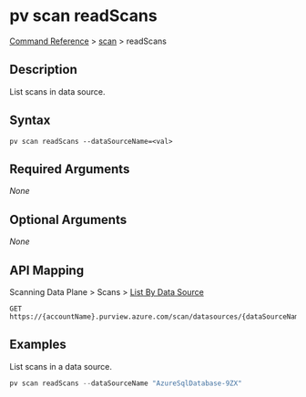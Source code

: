 # pv scan readScans
[Command Reference](../../../README.md#command-reference) > [scan](./main.md) > readScans

## Description
List scans in data source.

## Syntax
```
pv scan readScans --dataSourceName=<val>
```

## Required Arguments
*None*

## Optional Arguments
*None*

## API Mapping
Scanning Data Plane > Scans > [List By Data Source](https://docs.microsoft.com/en-us/rest/api/purview/scanningdataplane/scans/list-by-data-source)
```
GET https://{accountName}.purview.azure.com/scan/datasources/{dataSourceName}/scans
```

## Examples
List scans in a data source.
```powershell
pv scan readScans --dataSourceName "AzureSqlDatabase-9ZX"
```